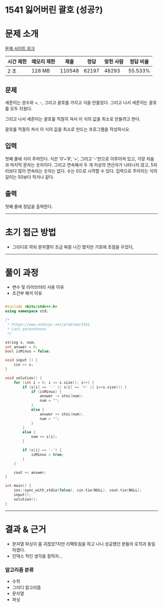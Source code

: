 # 1541 잃어버린 괄호 (성공?)

# 문제 소개

[문제 사이트 링크](https://www.acmicpc.net/problem/1541)

| 시간 제한 | 메모리 제한 | 제출 | 정답 | 맞힌 사람 | 정답 비율 |
| --- | --- | --- | --- | --- | --- |
| 2 초 | 128 MB | 110548 | 62197 | 48293 | 55.533% |

## 문제

세준이는 양수와 +, -, 그리고 괄호를 가지고 식을 만들었다. 그리고 나서 세준이는 괄호를 모두 지웠다.

그리고 나서 세준이는 괄호를 적절히 쳐서 이 식의 값을 최소로 만들려고 한다.

괄호를 적절히 쳐서 이 식의 값을 최소로 만드는 프로그램을 작성하시오.

## 입력

첫째 줄에 식이 주어진다. 식은 ‘0’~‘9’, ‘+’, 그리고 ‘-’만으로 이루어져 있고, 가장 처음과 마지막 문자는 숫자이다. 그리고 연속해서 두 개 이상의 연산자가 나타나지 않고, 5자리보다 많이 연속되는 숫자는 없다. 수는 0으로 시작할 수 있다. 입력으로 주어지는 식의 길이는 50보다 작거나 같다.

## 출력

첫째 줄에 정답을 출력한다.

---

# 초기 접근 방법

- 그리디로 하되 문자열이 조금 짜증 나긴 했지만 기호에 초점을 두었다,

---

# 풀이 과정

- 변수 및 라이브러리 사용 이유
- 조건부 해석 이유

```cpp

#include <bits/stdc++.h>
using namespace std;

/*
 * https://www.acmicpc.net/problem/1541
 * Lost parentheses
 */

string s, num;
int answer = 0;
bool isMinus = false;

void input () {
    cin >> s;
}

void solution() {
    for (int i = 0; i <= s.size(); i++) {
        if (s[i] == '-' || s[i] == '+' || i==s.size()) {
            if (isMinus) {
                answer -= stoi(num);
                num = "";
            }
            else {
                answer += stoi(num);
                num = "";
            }
        }
        else {
            num += s[i];
        }

        if (s[i] == '-') {
            isMinus = true;
        }
    }

    cout << answer;
}

int main() {
    ios::sync_with_stdio(false), cin.tie(NULL), cout.tie(NULL);
    input();
    solution();
}

```

---

# 결과 & 근거

- 문자열 파싱이 좀 귀찮았?지만 리팩토링을 하고 나니 성공했던 분들의 로직과 동일하였다.
- 인덱스 적인 생각을 잘하자…

### 알고리즘 분류

- 수학
- 그리디 알고리즘
- 문자열
- 파싱